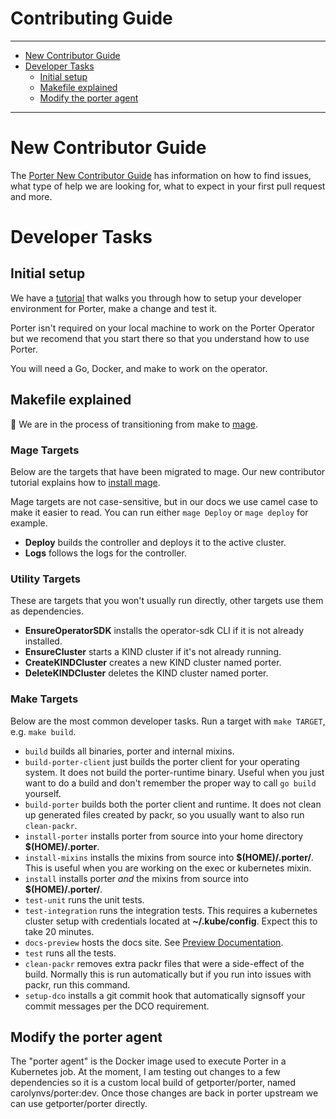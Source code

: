 # Contributing Guide

---
* [New Contributor Guide](#new-contributor-guide)
* [Developer Tasks](#developer-tasks)
  * [Initial setup](#initial-setup)
  * [Makefile explained](#makefile-explained)
  * [Modify the porter agent](#modify-the-porter-agent)
---

# New Contributor Guide

The [Porter New Contributor Guide](https://porter.sh/src/CONTRIBUTING.md) has information on how to find issues, what
type of help we are looking for, what to expect in your first pull request and
more.

# Developer Tasks

## Initial setup

We have a [tutorial] that walks you through how to setup your developer
environment for Porter, make a change and test it.

Porter isn't required on your local machine to work on the Porter Operator
but we recomend that you start there so that you understand how to use Porter.

You will need a Go, Docker, and make to work on the operator.

[tutorial]: https://porter.sh/contribute/tutorial/

## Makefile explained

🚧 We are in the process of transitioning from make to [mage](https://magefile.org).

[mage]: https://magefile.org

### Mage Targets

Below are the targets that have been migrated to mage. Our new contributor
tutorial explains how to [install mage](https://porter.sh/contribute/tutorial/#install-mage).

Mage targets are not case-sensitive, but in our docs we use camel case to make
it easier to read. You can run either `mage Deploy` or `mage deploy` for
example.

* **Deploy** builds the controller and deploys it to the active cluster.
* **Logs** follows the logs for the controller.

### Utility Targets
These are targets that you won't usually run directly, other targets use them as dependencies.

* **EnsureOperatorSDK** installs the operator-sdk CLI if it is not already installed.
* **EnsureCluster** starts a KIND cluster if it's not already running.
* **CreateKINDCluster** creates a new KIND cluster named porter.
* **DeleteKINDCluster** deletes the KIND cluster named porter.

### Make Targets

Below are the most common developer tasks. Run a target with `make TARGET`, e.g.
`make build`.

* `build` builds all binaries, porter and internal mixins.
* `build-porter-client` just builds the porter client for your operating system.
  It does not build the porter-runtime binary. Useful when you just want to do a
  build and don't remember the proper way to call `go build` yourself.
* `build-porter` builds both the porter client and runtime. It does not clean up
  generated files created by packr, so you usually want to also run
  `clean-packr`.
* `install-porter` installs porter from source into your home directory **$(HOME)/.porter**.
* `install-mixins` installs the mixins from source into **$(HOME)/.porter/**.
  This is useful when you are working on the exec or kubernetes mixin.
* `install` installs porter _and_ the mixins from source into **$(HOME)/.porter/**.
* `test-unit` runs the unit tests.
* `test-integration` runs the integration tests. This requires a kubernetes
  cluster setup with credentials located at **~/.kube/config**. Expect this to
  take 20 minutes.
* `docs-preview` hosts the docs site. See [Preview
  Documentation](#preview-documentation).
* `test` runs all the tests.
* `clean-packr` removes extra packr files that were a side-effect of the build.
  Normally this is run automatically but if you run into issues with packr, 
  run this command.
* `setup-dco` installs a git commit hook that automatically signsoff your commit
  messages per the DCO requirement.

## Modify the porter agent

The "porter agent" is the Docker image used to execute Porter in a Kubernetes job.
At the moment, I am testing out changes to a few dependencies so it is a custom 
local build of getporter/porter, named carolynvs/porter:dev. Once those changes are
back in porter upstream we can use getporter/porter directly.
